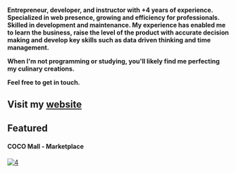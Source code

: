 
<h4 align="left">Entrepreneur, developer, and instructor with +4 years of experience. Specialized in web presence, growing and efficiency for professionals. Skilled in development and maintenance. 
My experience has enabled me to learn the business, raise the level of the product with accurate decision making and develop key skills such as data driven thinking and time management.

When I'm not programming or studying, you'll likely find me perfecting my culinary creations.

Feel free to get in touch.</h4>

<h2>Visit my <a href="https://hernancur.vercel.app" target="blank" >website</a> </h2>


<h2 align="left">Featured</h2>
<h4 align="left">COCO Mall - Marketplace</h4>

<a href="https://coco-mall.vercel.app"><img src="https://i.ibb.co/QdS75yq/4.png" alt="4" border="0"></a>


